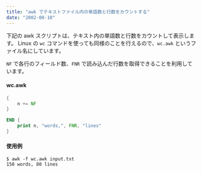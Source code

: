 ```yaml
---
title: "awk でテキストファイル内の単語数と行数をカウントする"
date: "2002-08-10"
---
```


下記の awk スクリプトは、テキスト内の単語数と行数をカウントして表示します。
Linux の `wc` コマンドを使っても同様のことを行えるので、`wc.awk` というファイル名にしています。

`NF` で各行のフィールド数、`FNR` で読み込んだ行数を取得できることを利用しています。

#### wc.awk
```awk
{
    n += NF
}

END {
    print n, "words,", FNR, "lines"
}
```

#### 使用例

```
$ awk -f wc.awk input.txt
150 words, 80 lines
```

